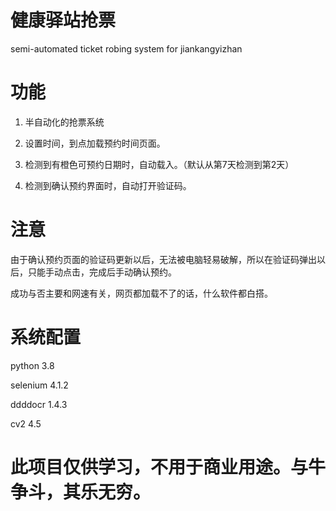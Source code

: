 # 健康驿站抢票
semi-automated ticket robing system for jiankangyizhan

# 功能
1. 半自动化的抢票系统

2. 设置时间，到点加载预约时间页面。

3. 检测到有橙色可预约日期时，自动载入。（默认从第7天检测到第2天）

4. 检测到确认预约界面时，自动打开验证码。

# 注意

由于确认预约页面的验证码更新以后，无法被电脑轻易破解，所以在验证码弹出以后，只能手动点击，完成后手动确认预约。

成功与否主要和网速有关，网页都加载不了的话，什么软件都白搭。





# 系统配置

python 3.8

selenium 4.1.2

ddddocr 1.4.3

cv2 4.5




# 此项目仅供学习，不用于商业用途。与牛争斗，其乐无穷。
